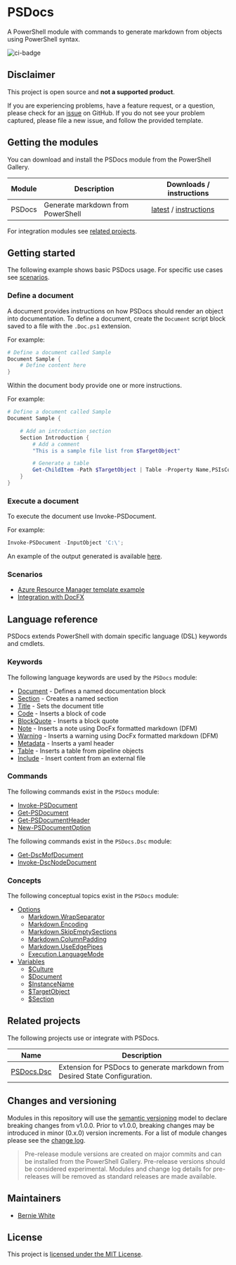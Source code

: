 # PSDocs

A PowerShell module with commands to generate markdown from objects using PowerShell syntax.

![ci-badge]

## Disclaimer

This project is open source and **not a supported product**.

If you are experiencing problems, have a feature request, or a question, please check for an [issue] on GitHub.
If you do not see your problem captured, please file a new issue, and follow the provided template.

## Getting the modules

You can download and install the PSDocs module from the PowerShell Gallery.

Module     | Description | Downloads / instructions
------     | ----------- | ------------------------
PSDocs     | Generate markdown from PowerShell | [latest][psg-psdocs] / [instructions][install]

For integration modules see [related projects](#related-projects).

## Getting started

The following example shows basic PSDocs usage.
For specific use cases see [scenarios](#scenarios).

### Define a document

A document provides instructions on how PSDocs should render an object into documentation.
To define a document, create the `Document` script block saved to a file with the `.Doc.ps1` extension.

For example:

```powershell
# Define a document called Sample
Document Sample {
    # Define content here
}
```

Within the document body provide one or more instructions.

For example:

```powershell
# Define a document called Sample
Document Sample {

    # Add an introduction section
    Section Introduction {
        # Add a comment
        "This is a sample file list from $TargetObject"

        # Generate a table
        Get-ChildItem -Path $TargetObject | Table -Property Name,PSIsContainer
    }
}
```

### Execute a document

To execute the document use Invoke-PSDocument.

For example:

```powershell
Invoke-PSDocument -InputObject 'C:\';
```

An example of the output generated is available [here](docs/examples/Get-child-item-output.md).

### Scenarios

- [Azure Resource Manager template example](docs/scenarios/arm-template/arm-template.md)
- [Integration with DocFX](docs/scenarios/docfx/integration-with-docfx.md)

## Language reference

PSDocs extends PowerShell with domain specific language (DSL) keywords and cmdlets.

### Keywords

The following language keywords are used by the `PSDocs` module:

- [Document](docs/keywords/PSDocs/en-US/about_PSDocs_Keywords.md#document) - Defines a named documentation block
- [Section](docs/keywords/PSDocs/en-US/about_PSDocs_Keywords.md#section) - Creates a named section
- [Title](docs/keywords/PSDocs/en-US/about_PSDocs_Keywords.md#title) - Sets the document title
- [Code](docs/keywords/PSDocs/en-US/about_PSDocs_Keywords.md#code) - Inserts a block of code
- [BlockQuote](docs/keywords/PSDocs/en-US/about_PSDocs_Keywords.md#blockquote) - Inserts a block quote
- [Note](docs/keywords/PSDocs/en-US/about_PSDocs_Keywords.md#note) - Inserts a note using DocFx formatted markdown (DFM)
- [Warning](docs/keywords/PSDocs/en-US/about_PSDocs_Keywords.md#warning) - Inserts a warning using DocFx formatted markdown (DFM)
- [Metadata](docs/keywords/PSDocs/en-US/about_PSDocs_Keywords.md#metadata) - Inserts a yaml header
- [Table](docs/keywords/PSDocs/en-US/about_PSDocs_Keywords.md#table) - Inserts a table from pipeline objects
- [Include](docs/keywords/PSDocs/en-US/about_PSDocs_Keywords.md#include) - Insert content from an external file

### Commands

The following commands exist in the `PSDocs` module:

- [Invoke-PSDocument](docs/commands/PSDocs/en-US/Invoke-PSDocument.md)
- [Get-PSDocument](docs/commands/PSDocs/en-US/Get-PSDocument.md)
- [Get-PSDocumentHeader](docs/commands/PSDocs/en-US/Get-PSDocumentHeader.md)
- [New-PSDocumentOption](docs/commands/PSDocs/en-US/New-PSDocumentOption.md)

The following commands exist in the `PSDocs.Dsc` module:

- [Get-DscMofDocument](docs/commands/PSDocs.Dsc/en-US/Get-DscMofDocument.md)
- [Invoke-DscNodeDocument](docs/commands/PSDocs.Dsc/en-US/Invoke-DscNodeDocument.md)

### Concepts

The following conceptual topics exist in the `PSDocs` module:

- [Options](docs/concepts/PSDocs/en-US/about_PSDocs_Options.md)
  - [Markdown.WrapSeparator](docs/concepts/PSDocs/en-US/about_PSDocs_Options.md#wrap-separator)
  - [Markdown.Encoding](docs/concepts/PSDocs/en-US/about_PSDocs_Options.md#encoding)
  - [Markdown.SkipEmptySections](docs/concepts/PSDocs/en-US/about_PSDocs_Options.md#skip-empty-sections)
  - [Markdown.ColumnPadding](docs/concepts/PSDocs/en-US/about_PSDocs_Options.md#column-padding)
  - [Markdown.UseEdgePipes](docs/concepts/PSDocs/en-US/about_PSDocs_Options.md#use-edge-pipes)
  - [Execution.LanguageMode](docs/concepts/PSDocs/en-US/about_PSDocs_Options.md#language-mode)
- [Variables](docs/concepts/PSDocs/en-US/about_PSDocs_Variables.md)
  - [$Culture](docs/concepts/PSDocs/en-US/about_PSDocs_Variables.md#culture)
  - [$Document](docs/concepts/PSDocs/en-US/about_PSDocs_Variables.md#document)
  - [$InstanceName](docs/concepts/PSDocs/en-US/about_PSDocs_Variables.md#instancename)
  - [$TargetObject](docs/concepts/PSDocs/en-US/about_PSDocs_Variables.md#targetobject)
  - [$Section](docs/concepts/PSDocs/en-US/about_PSDocs_Variables.md#section)

## Related projects

The following projects use or integrate with PSDocs.

Name          | Description
----          | -----------
[PSDocs.Dsc]  | Extension for PSDocs to generate markdown from Desired State Configuration.

## Changes and versioning

Modules in this repository will use the [semantic versioning](http://semver.org/) model to declare breaking changes from v1.0.0.
Prior to v1.0.0, breaking changes may be introduced in minor (0.x.0) version increments.
For a list of module changes please see the [change log](CHANGELOG.md).

> Pre-release module versions are created on major commits and can be installed from the PowerShell Gallery.
> Pre-release versions should be considered experimental.
> Modules and change log details for pre-releases will be removed as standard releases are made available.

## Maintainers

- [Bernie White](https://github.com/BernieWhite)

## License

This project is [licensed under the MIT License](LICENSE).

[install]: docs/install-instructions.md
[issue]: https://github.com/BernieWhite/PSDocs/issues
[ci-badge]: https://bewhite.visualstudio.com/PSDocs/_apis/build/status/PSDocs-CI?branchName=main
[psg-psdocs]: https://www.powershellgallery.com/packages/PSDocs
[psg-psdocs-version-badge]: https://img.shields.io/powershellgallery/v/PSDocs.svg
[psg-psdocs-installs-badge]: https://img.shields.io/powershellgallery/dt/PSDocs.svg
[PSDocs.Dsc]: https://www.powershellgallery.com/packages/PSDocs.Dsc

